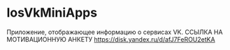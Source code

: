 # IosVkMiniApps
Приложение, отображающее информацию о сервисах VK.
ССЫЛКА НА МОТИВАЦИОННУЮ АНКЕТУ
https://disk.yandex.ru/d/afJ7FeROU2etKA
